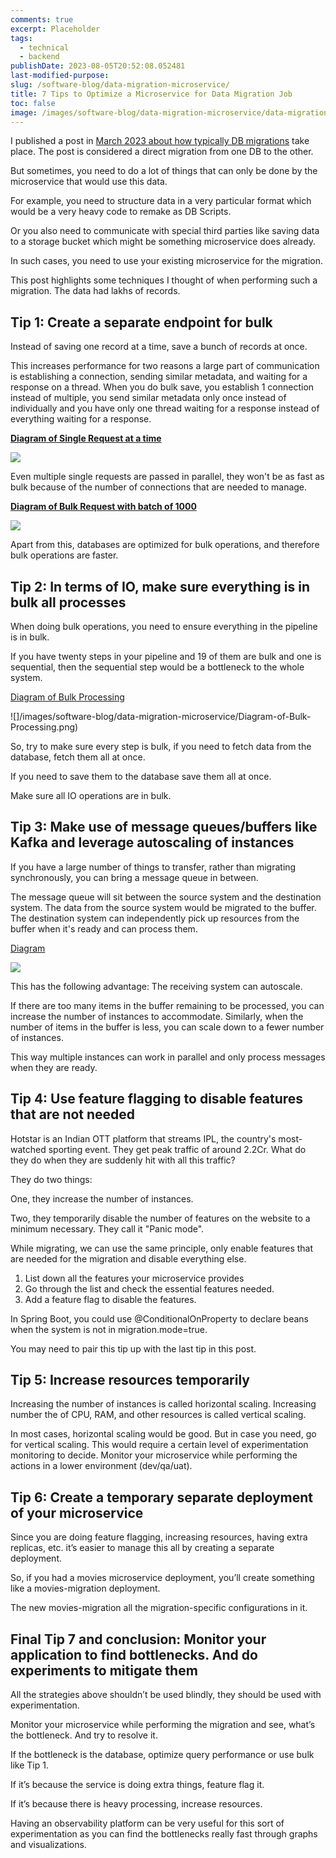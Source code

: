 ```yaml
---
comments: true
excerpt: Placeholder
tags:
  - technical
  - backend
publishDate: 2023-08-05T20:52:08.052481
last-modified-purpose:
slug: /software-blog/data-migration-microservice/
title: 7 Tips to Optimize a Microservice for Data Migration Job
toc: false
image: /images/software-blog/data-migration-microservice/data-migration-microservice.png
---
```


I published a post in [March 2023 about how typically DB migrations](/software-blog/db-migration-script/) take place. The post is considered a direct migration from one DB to the other.

But sometimes, you need to do a lot of things that can only be done by the microservice that would use this data.

For example, you need to structure data in a very particular format which would be a very heavy code to remake as DB Scripts.

Or you also need to communicate with special third parties like saving data to a storage bucket which might be something microservice does already.

In such cases, you need to use your existing microservice for the migration.

This post highlights some techniques I thought of when performing such a migration. The data had lakhs of records.

## Tip 1: Create a separate endpoint for bulk

Instead of saving one record at a time, save a bunch of records at once.

This increases performance for two reasons a large part of communication is establishing a connection, sending similar metadata, and waiting for a response on a thread. When you do bulk save, you establish 1 connection instead of multiple, you send similar metadata only once instead of individually and you have only one thread waiting for a response instead of everything waiting for a response.

[**Diagram of Single Request at a time**](https://mermaid.live/edit#pako:eNqdkj1vgzAQhv8KurWAbAOGeMiUvVLZKhY3XAgK2NSYqhTx32uaRlVbRfnwZJ-fe_XodBNsdYkgoMfXAdUWN7WsjGwL5bnzaOqqVrLx8rG32Abr9UOO5g2N8J4WvrcePZLH8gJspJUvssd_yOkjcFTwE9M1o6d3Z_IW9I_E-Z4rjdllY3aLMbvDmF09X3XZVt1iq-6wVeBDi6aVdek2ZVoSCrB7bLEA4a6lNIcCCjU7Tg5W56PagrBmQB-GrpT2tFUgdrLpXbWT6lnrX28QE7yDCDIW8ijjqySjURaTlPswgqAxD5OYcMoZIQnnEZt9-PiKoGFEonSVppzQlFFKXYfRQ7X_Tp8_AYBo7U0)

![](/images/software-blog/data-migration-microservice/Diagram-of-Single-Request-at-a-time.png)

Even multiple single requests are passed in parallel, they won't be as fast as bulk because of the number of connections that are needed to manage.

[**Diagram of Bulk Request with batch of 1000**](https://mermaid.live/edit#pako:eNp9kMFugzAMQH8l8mnTACVQAo0mDlN3nlRuE5cUXIoKhIUwjaH--8JaDp3a-RRbfs-xJ8hVgSCgx48B2xw3lSy1bLKW2HjTVVm1sibp2Bts3CR5SlF_ohbkZaiPZDtDvXne6eThtRSEUUptMVe66B_PinP_TG6kkTvZ4x32FrwgruXdZfIWu3okan-lIf96Lp-YLX9WuqO7vRE40KBuZFXYg02zOgNzwAYzEPZZSH3MIGtPtk8ORqVjm4MwekAHhq6QZjkuiL2se1vtZPuu1FUOYoIvEG7sezyI-TqMWRCvaMQdGEGwFffCFeWM-5SGnAf-yYHvXwXzAhpE6yjilEU-Y8wSWg3l4WI__QDIKpjF)

![](/images/software-blog/data-migration-microservice/Diagram-of-Bulk-Request-with-batch-of-1000.png)

Apart from this, databases are optimized for bulk operations, and therefore bulk operations are faster.

## Tip 2: In terms of IO, make sure everything is in bulk all processes

When doing bulk operations, you need to ensure everything in the pipeline is in bulk.

If you have twenty steps in your pipeline and 19 of them are bulk and one is sequential, then the sequential step would be a bottleneck to the whole system.

[Diagram of Bulk Processing](https://mermaid.live/edit#pako:eNqVkstugzAQRX8FzbYQ2TwM8SKLquoHlF3FxoJJQAGb2qYqRfx7nZK0SR8LvPHM6J57FzMTlKpC4GDwZUBZ4kMjDlp0hfTcux_aoxfsdndL9YQlNq-o-dKqvUcJOU2VrswVcdEtaL44N6L18tFY7Lj32Ghjz-DC_RIFjg1-pF5j7uvbcU1o7jhZrU-94dbHSluvz_yG_g38wrgbmV5Jg55Vf20GfOhQd6Kp3J6nk1UBtsYOC-CurIQ-FlDI2enEYFU-yhK41QP6MPSVsJebAL4XrXHTXshnpW564BO8AQ-ycMOijG2TjEZZTFLmwwicxmyTxIRRFhKSMBaFsw_vnxZ0E5Eo3aYpIzQNKaWO0Go41Gf3-QMvO9nR)

![]/images/software-blog/data-migration-microservice/Diagram-of-Bulk-Processing.png)

So, try to make sure every step is bulk, if you need to fetch data from the database, fetch them all at once.

If you need to save them to the database save them all at once.

Make sure all IO operations are in bulk.

## Tip 3: Make use of message queues/buffers like Kafka and leverage autoscaling of instances

If you have a large number of things to transfer, rather than migrating synchronously, you can bring a message queue in between.

The message queue will sit between the source system and the destination system. The data from the source system would be migrated to the buffer. The destination system can independently pick up resources from the buffer when it's ready and can process them.

[Diagram](https://mermaid.live/edit#pako:eNqtkk1PwzAMhv-K5fM2Ne2Wjh6QkLgggQTsBt3Ba921om2mfGyUbf-dbCsCDkgDESWS4zf2kzfKFjOVMyZY1GqTlaQt3D6mLfgxU05nPOuM5ea5oKSgoWG9Zt0rcJLmMBxe7k76qqYO7p0pd3DHxtCSHxw77qtzsrQgwx8aHEVIPe6wrjJrgPyEhSsKj7El2YNirNJsoHG1rVY1Q3MqN0cyfEX3ITkPuVd1DZuSW9BMebeDR864Wlftsr_OwfhnsncDNx5HrXcn5qdn-Grkj8DwPGL4A_H3wOg8YPR_FsfnEds5DrBh3VCV-0-3PfBTtCU3nGLiw5z0S4ppu_fnyFk169oME6sdD9Ct_A_i64qWmhr0tNr47IraJ6W-7THZ4ismw2k4ktFUXkymIpqOg1gOsMNEjOVoMg6kkGEQTKSMwv0A344txCgKovgijmUg4lAI4Su0csuy775_B9TAFHU)

![](/images/software-blog/data-migration-microservice/buffer.png)

This has the following advantage: The receiving system can autoscale.

If there are too many items in the buffer remaining to be processed, you can increase the number of instances to accommodate. Similarly, when the number of items in the buffer is less, you can scale down to a fewer number of instances.

This way multiple instances can work in parallel and only process messages when they are ready.

## Tip 4: Use feature flagging to disable features that are not needed

Hotstar is an Indian OTT platform that streams IPL, the country's most-watched sporting event. They get peak traffic of around 2.2Cr. What do they do when they are suddenly hit with all this traffic?

They do two things:

One, they increase the number of instances.

Two, they temporarily disable the number of features on the website to a minimum necessary. They call it "Panic mode".

While migrating, we can use the same principle, only enable features that are needed for the migration and disable everything else.

1. List down all the features your microservice provides
2. Go through the list and check the essential features needed.
3. Add a feature flag to disable the features.

In Spring Boot, you could use \@‌ConditionalOnProperty to declare beans when the system is not in migration.mode=true.

You may need to pair this tip up with the last tip in this post.

## Tip 5: Increase resources temporarily

Increasing the number of instances is called horizontal scaling. Increasing number the of CPU, RAM, and other resources is called vertical scaling.

In most cases, horizontal scaling would be good. But in case you need, go for vertical scaling. This would require a certain level of experimentation monitoring to decide. Monitor your microservice while performing the actions in a lower environment (dev/qa/uat).

## Tip 6: Create a temporary separate deployment of your microservice

Since you are doing feature flagging, increasing resources, having extra replicas, etc. it’s easier to manage this all by creating a separate deployment.

So, if you had a movies microservice deployment, you’ll create something like a movies-migration deployment.

The new movies-migration all the migration-specific configurations in it.

## Final Tip 7 and conclusion: Monitor your application to find bottlenecks. And do experiments to mitigate them

All the strategies above shouldn’t be used blindly, they should be used with experimentation.

Monitor your microservice while performing the migration and see, what’s the bottleneck. And try to resolve it.

If the bottleneck is the database, optimize query performance or use bulk like Tip 1.

If it’s because the service is doing extra things, feature flag it.

If it’s because there is heavy processing, increase resources.

Having an observability platform can be very useful for this sort of experimentation as you can find the bottlenecks really fast through graphs and visualizations.
